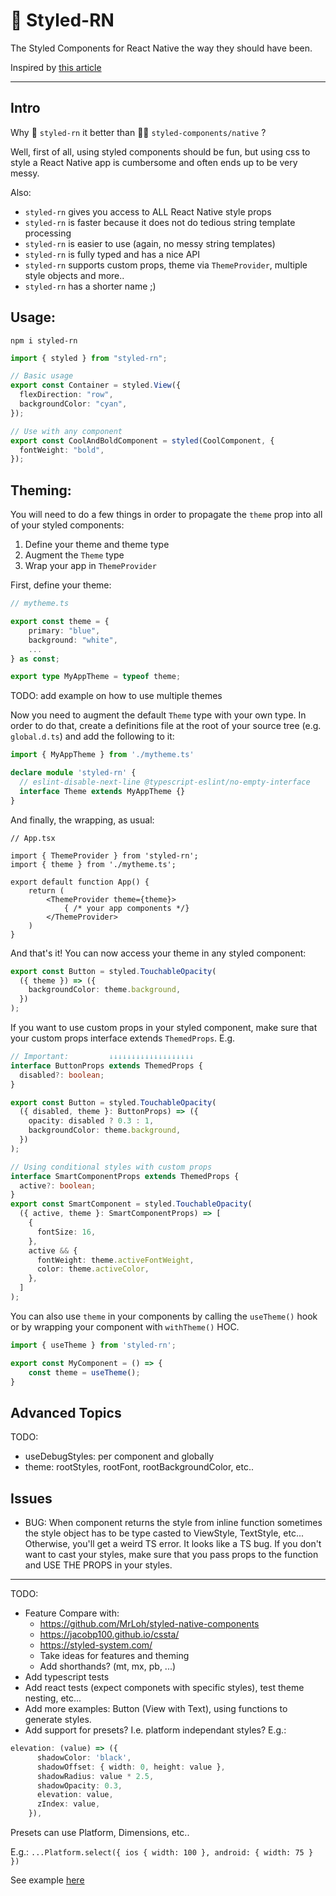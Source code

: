 # 💄 Styled-RN

The Styled Components for React Native the way they should have been.

Inspired by [this article](https://dev.to/lenilsondc/writing-a-styled-hoc-for-react-native-using-typescript-3i25)

***

## Intro

Why 💄 `styled-rn` it better than 💅🏼 `styled-components/native` ?

Well, first of all, using styled components should be fun, but using css to style a React Native app is cumbersome and often ends up to be very messy.

Also:

- `styled-rn` gives you access to ALL React Native style props
- `styled-rn` is faster because it does not do tedious string template processing
- `styled-rn` is easier to use (again, no messy string templates)
- `styled-rn` is fully typed and has a nice API
- `styled-rn` supports custom props, theme via `ThemeProvider`, multiple style objects and more..
- `styled-rn` has a shorter name ;)


## Usage:

```
npm i styled-rn
```

```ts
import { styled } from "styled-rn";

// Basic usage
export const Container = styled.View({
  flexDirection: "row",
  backgroundColor: "cyan",
});

// Use with any component
export const CoolAndBoldComponent = styled(CoolComponent, {
  fontWeight: "bold",
});
```


## Theming:

You will need to do a few things in order to propagate the `theme` prop into all of your styled components:

1. Define your theme and theme type
2. Augment the `Theme` type
3. Wrap your app in `ThemeProvider`

First, define your theme:
```ts
// mytheme.ts

export const theme = {
    primary: "blue",
    background: "white",
    ...
} as const;

export type MyAppTheme = typeof theme;
```

TODO: add example on how to use multiple themes

Now you need to augment the default `Theme` type with your own type. In order to do that, create a definitions file at the root of your source tree (e.g. `global.d.ts`) and add the following to it:

```ts
import { MyAppTheme } from './mytheme.ts'

declare module 'styled-rn' {
  // eslint-disable-next-line @typescript-eslint/no-empty-interface
  interface Theme extends MyAppTheme {}
}
```

And finally, the wrapping, as usual:

```tsx
// App.tsx

import { ThemeProvider } from 'styled-rn';
import { theme } from './mytheme.ts';

export default function App() {
    return (
        <ThemeProvider theme={theme}>
            { /* your app components */}
        </ThemeProvider>
    )
}
```

And that's it! You can now access your theme in any styled component:

```ts
export const Button = styled.TouchableOpacity(
  ({ theme }) => ({
    backgroundColor: theme.background,
  })
);
```

If you want to use custom props in your styled component, make sure that your custom props interface extends `ThemedProps`. E.g.

```ts
// Important:         ↓↓↓↓↓↓↓↓↓↓↓↓↓↓↓↓↓↓↓
interface ButtonProps extends ThemedProps {
  disabled?: boolean;
}

export const Button = styled.TouchableOpacity(
  ({ disabled, theme }: ButtonProps) => ({
    opacity: disabled ? 0.3 : 1,
    backgroundColor: theme.background,
  })
);

// Using conditional styles with custom props
interface SmartComponentProps extends ThemedProps {
  active?: boolean;
}
export const SmartComponent = styled.TouchableOpacity(
  ({ active, theme }: SmartComponentProps) => [
    {
      fontSize: 16,
    },
    active && {
      fontWeight: theme.activeFontWeight,
      color: theme.activeColor,
    },
  ]
);
```

You can also use `theme` in your components by calling the `useTheme()` hook or by wrapping your component with `withTheme()` HOC. 

```ts
import { useTheme } from 'styled-rn';

export const MyComponent = () => {
    const theme = useTheme();
}
```

## Advanced Topics

TODO:

- useDebugStyles: per component and globally
- theme: rootStyles, rootFont, rootBackgroundColor, etc..

## Issues

- BUG: When component returns the style from inline function sometimes the style object has to be type casted to ViewStyle, TextStyle, etc... Otherwise, you'll get a weird TS error. It looks like a TS bug.
If you don't want to cast your styles, make sure that you pass props to the function and USE THE PROPS in your styles. 

***

TODO:

- Feature Compare with:
  - https://github.com/MrLoh/styled-native-components
  - https://jacobp100.github.io/cssta/
  - https://styled-system.com/
  - Take ideas for features and theming
  - Add shorthands? (mt, mx, pb, ...)
- Add typescript tests
- Add react tests (expect componets with specific styles), test theme nesting, etc...
- Add more examples: Button (View with Text), using functions to generate styles.
- Add support for presets? I.e. platform independant styles? E.g.:

```ts
elevation: (value) => ({
      shadowColor: 'black',
      shadowOffset: { width: 0, height: value },
      shadowRadius: value * 2.5,
      shadowOpacity: 0.3,
      elevation: value,
      zIndex: value,
    }),
```

Presets can use Platform, Dimensions, etc..

E.g.: `...Platform.select({ ios { width: 100 }, android: { width: 75 } })`

See example [here](https://www.digitalocean.com/community/tutorials/react-styling-react-native)
